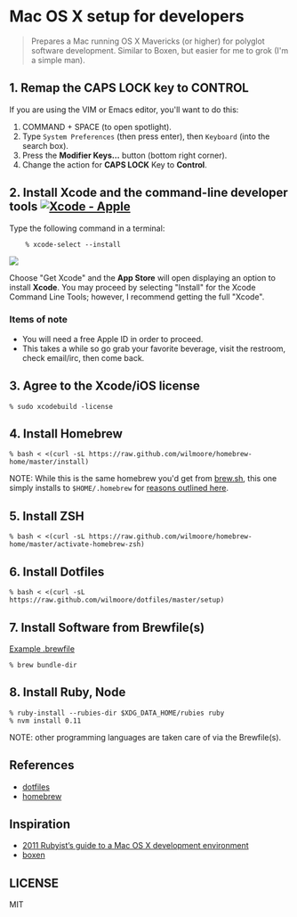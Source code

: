 # Mac OS X setup for developers

> Prepares a Mac running OS X Mavericks (or higher) for polyglot software development. Similar to Boxen, but easier for me to grok (I'm a simple man).

## 1. Remap the CAPS LOCK key to CONTROL

If you are using the VIM or Emacs editor, you'll want to do this:

1. COMMAND + SPACE (to open spotlight).
2. Type `System Preferences` (then press enter), then `Keyboard` (into the search box).
3. Press the __Modifier Keys…__ button (bottom right corner).
4. Change the action for **CAPS LOCK** Key to **Control**.

## 2. Install Xcode and the command-line developer tools [![Xcode - Apple](http://r.mzstatic.com/images/web/linkmaker/badge_macappstore-lrg.gif)](https://itunes.apple.com/us/app/xcode/id497799835?mt=12&uo=4)

Type the following command in a terminal:

        % xcode-select --install

   ![](https://cloudup.com/cxrqLVUkX6f+)

Choose "Get Xcode" and the **App Store** will open displaying an option to install **Xcode**. You may proceed by selecting "Install" for the Xcode Command Line Tools; however, I recommend getting the full "Xcode".

### Items of note

- You will need a free Apple ID in order to proceed.
- This takes a while so go grab your favorite beverage, visit the restroom, check email/irc, then come back.

## 3. Agree to the Xcode/iOS license

    % sudo xcodebuild -license

## 4. Install Homebrew

    % bash < <(curl -sL https://raw.github.com/wilmoore/homebrew-home/master/install)
    
NOTE: While this is the same homebrew you'd get from [brew.sh](http://brew.sh), this one simply installs to `$HOME/.homebrew` for [reasons outlined here](https://github.com/wilmoore/homebrew-home/wiki/Rationale).

## 5. Install ZSH

    % bash < <(curl -sL https://raw.github.com/wilmoore/homebrew-home/master/activate-homebrew-zsh)

## 6. Install Dotfiles

    % bash < <(curl -sL https://raw.github.com/wilmoore/dotfiles/master/setup)

## 7. Install Software from Brewfile(s)

[Example .brewfile](http://git.io/vrgfLw)

    % brew bundle-dir

## 8. Install Ruby, Node

    % ruby-install --rubies-dir $XDG_DATA_HOME/rubies ruby
    % nvm install 0.11

NOTE: other programming languages are taken care of via the Brewfile(s).

## References

- [dotfiles]
- [homebrew]

## Inspiration

- [2011 Rubyist’s guide to a Mac OS X development environment](http://robots.thoughtbot.com/post/8700977975/2011-rubyists-guide-to-a-mac-os-x-development)
- [boxen](https://github.com/boxen/our-boxen)

## LICENSE

  MIT

[dotfiles]: https://github.com/wilmoore/dotfiles
[homebrew]: https://github.com/wilmoore/homebrew-home

